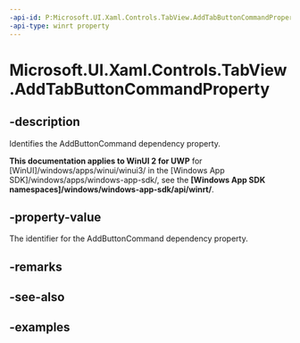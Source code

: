 ```yaml
---
-api-id: P:Microsoft.UI.Xaml.Controls.TabView.AddTabButtonCommandProperty
-api-type: winrt property
---
```


# Microsoft.UI.Xaml.Controls.TabView.AddTabButtonCommandProperty

<!--
public static Windows.UI.Xaml.DependencyProperty AddTabButtonCommandProperty { get; }
-->

## -description

Identifies the AddButtonCommand dependency property.

**This documentation applies to WinUI 2 for UWP** for [WinUI]/windows/apps/winui/winui3/ in the [Windows App SDK]/windows/apps/windows-app-sdk/, see the **[Windows App SDK namespaces]/windows/windows-app-sdk/api/winrt/**.

## -property-value

The identifier for the AddButtonCommand dependency property.

## -remarks

## -see-also

## -examples

